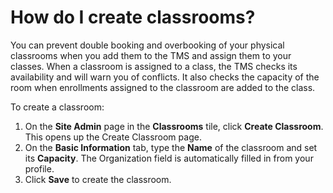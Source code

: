 # How do I create classrooms?

You can prevent double booking and overbooking of your physical classrooms when you add them to the TMS and assign them to your classes. When a classroom is assigned to a class, the TMS checks its availability and will warn you of conflicts. It also checks the capacity of the room when enrollments assigned to the classroom are added to the class.


To create a classroom:
1.  On the **Site Admin** page in the **Classrooms** tile, click **Create Classroom**. This opens up the Create Classroom page. 
1. On the **Basic Information** tab, type the **Name** of the classroom and set its **Capacity**. The Organization field is automatically filled in from your profile. 
1. Click **Save** to create the classroom.